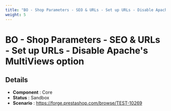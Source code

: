 ```yaml
---
title: "BO - Shop Parameters - SEO & URLs - Set up URLs - Disable Apache\'s MultiViews option"
weight: 5
---
```


# BO - Shop Parameters - SEO & URLs - Set up URLs - Disable Apache\'s MultiViews option
## Details
* **Component** : Core
* **Status** : Sandbox
* **Scenario** : https://forge.prestashop.com/browse/TEST-10269

